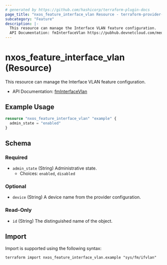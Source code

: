 ```yaml
---
# generated by https://github.com/hashicorp/terraform-plugin-docs
page_title: "nxos_feature_interface_vlan Resource - terraform-provider-nxos"
subcategory: "Feature"
description: |-
  This resource can manage the Interface VLAN feature configuration.
  API Documentation: fmInterfaceVlan https://pubhub.devnetcloud.com/media/dme-docs-10-2-2/docs/Feature%20Management/fm:InterfaceVlan/
---
```


# nxos_feature_interface_vlan (Resource)

This resource can manage the Interface VLAN feature configuration.

- API Documentation: [fmInterfaceVlan](https://pubhub.devnetcloud.com/media/dme-docs-10-2-2/docs/Feature%20Management/fm:InterfaceVlan/)

## Example Usage

```terraform
resource "nxos_feature_interface_vlan" "example" {
  admin_state = "enabled"
}
```

<!-- schema generated by tfplugindocs -->
## Schema

### Required

- `admin_state` (String) Administrative state.
  - Choices: `enabled`, `disabled`

### Optional

- `device` (String) A device name from the provider configuration.

### Read-Only

- `id` (String) The distinguished name of the object.

## Import

Import is supported using the following syntax:

```shell
terraform import nxos_feature_interface_vlan.example "sys/fm/ifvlan"
```
